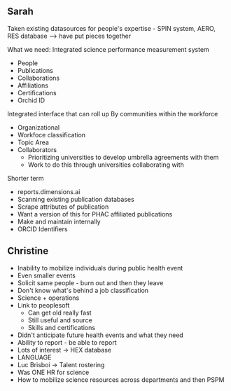## Sarah

Taken existing datasources for people's expertise - SPIN system, AERO, RES database --> have put pieces together

What we need: Integrated science performance measurement system
* People
* Publications
* Collaborations
* Affiliations
* Certifications
* Orchid ID

Integrated interface that can roll up
By communities within the workforce
* Organizational
* Workfoce classification
* Topic Area
* Collaborators
    * Prioritizing universities to develop umbrella agreements with them
    * Work to do this through universities collaborating with

Shorter term
* reports.dimensions.ai
* Scanning existing publication databases
* Scrape attributes of publication
* Want a version of this for PHAC affiliated publications
* Make and maintain internally
* ORCID Identifiers


## Christine

* Inability to mobilize individuals during public health event
* Even smaller events
* Solicit same people - burn out and then they leave
* Don't know what's behind a job classification
* Science + operations
* Link to peoplesoft
    * Can get old really fast
    * Still useful and source
    * Skills and certifications
* Didn't anticipate future health events and what they need
* Ability to report - be able to report
* Lots of interest -> HEX database
* LANGUAGE
* Luc Brisboi -> Talent rostering
* Was ONE HR for science
* How to mobilize science resources across departments and then PSPM